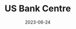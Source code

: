 ---
title: "US Bank Centre"
type: hashtag
date: 2023-06-24
hashtag: us-bank-centre
tags:
  - skyscraper
  - downtown
  - Seattle
---